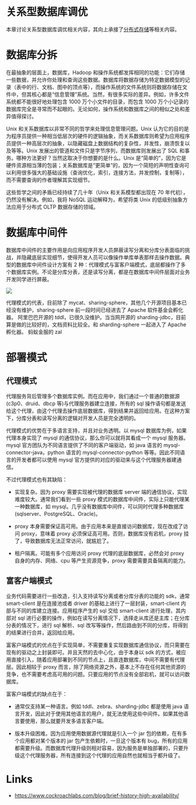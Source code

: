 # 关系型数据库调优

本章讨论关系型数据库调优相关内容，其向上承接了[分布式存储](https://ng-tech.icu/DistributedSystem-Series)等相关内容。

# 数据库分拆

在最抽象的层面上，数据库，Hadoop 和操作系统都发挥相同的功能：它们存储一些数据，并允许你处理和查询这些数据。数据库将数据存储为特定数据模型的记录（表中的行、文档、图中的顶点等），而操作系统的文件系统则将数据存储在文件中，但其核心都是“信息管理”系统。当然，有很多实际的差异。例如，许多文件系统都不能很好地处理包含 1000 万个小文件的目录，而包含 1000 万个小记录的数据库完全是寻常而不起眼的。无论如何，操作系统和数据库之间的相似之处和差异值得探讨。

Unix 和关系数据库以非常不同的哲学来处理信息管理问题。Unix 认为它的目的是为程序员提供一种相当低层次的硬件的逻辑抽象，而关系数据库则希望为应用程序员提供一种高层次的抽象，以隐藏磁盘上数据结构的复杂性，并发性，崩溃恢复以及等等。Unix 发展出的管道和文件只是字节序列，而数据库则发展出了 SQL 和事务。哪种方法更好？当然这取决于你想要的是什么。Unix 是“简单的”，因为它是硬件资源相当薄的包装；关系数据库是“更简单”的，因为一个简短的声明性查询可以利用很多强大的基础设施（查询优化，索引，连接方法，并发控制，复制等），而不需要查询的作者理解其实现细节。

这些哲学之间的矛盾已经持续了几十年（Unix 和关系模型都出现在 70 年代初），仍然没有解决。例如，我将 NoSQL 运动解释为，希望将类 Unix 的低级别抽象方法应用于分布式 OLTP 数据存储的领域。

# 数据库中间件

数据库中间件的主要作用是向应用程序开发人员屏蔽读写分离和分库分表面临的挑战，并隐藏底层实现细节，使得开发人员可以像操作单库单表那样去操作数据。典型的数据库中间件设计方案有 2 种：代理模式与富客户端模式，底层都操作了多个数据库实例。不论是分库分表，还是读写分离，都是在数据库中间件层面对业务开发同学进行屏蔽。

![](https://tva1.sinaimg.cn/large/007rAy9hgy1g2h8zxrsmfj30u00e4gna.jpg)

代理模式的代表，目前除了 mycat、sharing-sphere，其他几个开源项目基本已经没有维护，sharing-sphere 前一段时间已经进去了 Apache 软件基金会孵化器。
阿里巴巴开源的 tddl，已很久没维护。当当网开源的 sharding-jdbc，目前算是做的比较好的，文档资料比较全。和 sharding-sphere 一起进入了 Apache 孵化器。
蚂蚁金服的 zal

# 部署模式

## 代理模式

代理服务背后管理多个数据库实例。而在应用中，我们通过一个普通的数据源(c3p0、druid、dbcp 等)与代理服务器建立连接，所有的 sql 操作语句都是发送给这个代理，由这个代理去操作底层数据库，得到结果并返回给应用。在这种方案下，分库分表和读写分离的逻辑对开发人员是完全透明的。

代理模式的优势在于多语言支持，并且对业务透明。以 mysql 数据库为例，如果代理本身实现了 mysql 的通信协议，那么你可以就将其看成一个 mysql 服务器。mysql 官方团队为不同语言提供了不同的客户端驱动，如 java 语言的 mysql-connector-java，python 语言的 mysql-connector-python 等等。因此不同语言的开发者都可以使用 mysql 官方提供的对应的驱动来与这个代理服务器建通信。

不过代理模式也有其缺陷：

- 实现复杂。因为 proxy 需要实现被代理的数据库 server 端的通信协议，实现难度较大。通常我们看到一些 proxy 模式的数据库中间件，实际上只能代理某一种数据库，如 mysql。几乎没有数据库中间件，可以同时代理多种数据库(sqlserver、PostgreSQL、Oracle)。

- proxy 本身需要保证高可用。由于应用本来是直接访问数据库，现在改成了访问 proxy，意味着 proxy 必须保证高可用。否则，数据库没有宕机，proxy 挂了，导致数据库无法正常访问，就尴尬了。

- 租户隔离。可能有多个应用访问 proxy 代理的底层数据库，必然会对 proxy 自身的内存、网络、cpu 等产生资源竞争，proxy 需要需要具备隔离的能力。

## 富客户端模式

业务代码需要进行一些改造，引入支持读写分离或者分库分表的功能的 sdk，通常 smart-client 是在连接池或者 driver 的基础上进行了一层封装，smart-client 内部与不同的库建立连接。应用程序产生的 sql 交给 smart-client 进行处理，其内部对 sql 进行必要的操作，例如在读写分离情况下，选择走从库还是主库；在分库分表的情况下，进行 sql 解析、sql 改写等操作，然后路由到不同的分库，将得到的结果进行合并，返回给应用。

富客户端模式的优点在于实现简单，不需要重复实现数据库通信协议，而只需要在现有的驱动之上封装即可。并且天然的去中心化，由于本身以 sdk 的方式，被应用直接引入，随着应用部署到不同的节点上，且直连数据库，中间不需要有代理层。因此相较于 proxy 而言，除了网络资源之外，基本上不存在任何其他资源的竞争，也不需要考虑高可用的问题。只要应用的节点没有全部宕机，就可以访问数据库。

富客户端模式的缺点在于：

- 通常仅支持某一种语言。例如 tddl、zebra、sharding-jdbc 都是使用 java 语言开发，因此对于使用其他语言的用户，就无法使用这些中间件。如果其他语言要使用，那么就要开发多语言客户端。

- 版本升级困难。因为应用使用数据源代理就是引入一个 jar 包的依赖，在有多个应用都对某个版本的 jar 包产生依赖时，一旦这个版本有 bug，所有的应用都需要升级。而数据库代理升级则相对容易，因为服务是单独部署的，只要升级这个代理服务器，所有连接到这个代理的应用自然也就相当于都升级了。

# Links

- https://www.cockroachlabs.com/blog/brief-history-high-availability/
